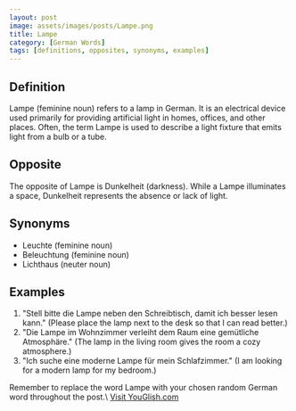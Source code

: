 ```yaml
---
layout: post
image: assets/images/posts/Lampe.png
title: Lampe
category: [German Words]
tags: [definitions, opposites, synonyms, examples]
---
```


## Definition
Lampe (feminine noun) refers to a lamp in German. It is an electrical device used primarily for providing artificial light in homes, offices, and other places. Often, the term Lampe is used to describe a light fixture that emits light from a bulb or a tube.

## Opposite
The opposite of Lampe is Dunkelheit (darkness). While a Lampe illuminates a space, Dunkelheit represents the absence or lack of light.

## Synonyms
- Leuchte (feminine noun)
- Beleuchtung (feminine noun)
- Lichthaus (neuter noun)

## Examples
1. "Stell bitte die Lampe neben den Schreibtisch, damit ich besser lesen kann." (Please place the lamp next to the desk so that I can read better.)
2. "Die Lampe im Wohnzimmer verleiht dem Raum eine gemütliche Atmosphäre." (The lamp in the living room gives the room a cozy atmosphere.)
3. "Ich suche eine moderne Lampe für mein Schlafzimmer." (I am looking for a modern lamp for my bedroom.)

Remember to replace the word Lampe with your chosen random German word throughout the post.\ <a id="yg-widget-0" class="youglish-widget" data-query="Lampe" data-lang="german" data-components="8412" data-auto-start="0" data-bkg-color="theme_light" data-title="How%20to%20pronounce%20Lampe%20in%20German"  rel="nofollow" href="https://youglish.com">Visit YouGlish.com</a><script async src="https://youglish.com/public/emb/widget.js" charset="utf-8"></script>